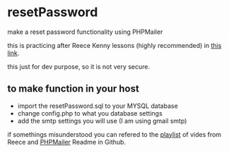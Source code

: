 # resetPassword
make a reset password functionality using PHPMailer

this is practicing after Reece Kenny lessons (highly recommended) in [this link](https://www.youtube.com/watch?v=BLwhJYEOVE4&list=PLy9OqUw9V30b4YiPEnG75T6jd0WBA6UEv). 

this just for dev purpose, so it is not very secure. 

## to make function in your host 

- import the resetPassword.sql to your MYSQL database
- change config.php to what you database settings 
- add the smtp settings you will use (I am using gmail smtp) 

if somethings misunderstood you can refered to the [playlist](https://www.youtube.com/watch?v=BLwhJYEOVE4&list=PLy9OqUw9V30b4YiPEnG75T6jd0WBA6UEv) of vides from Reece and [PHPMailer](https://github.com/PHPMailer/PHPMailer) Readme in Github. 
